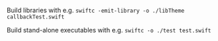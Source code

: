 Build libraries with e.g.
`swiftc -emit-library -o ./libTheme callbackTest.swift`

Build stand-alone executables with e.g.
`swiftc -o ./test test.swift `
